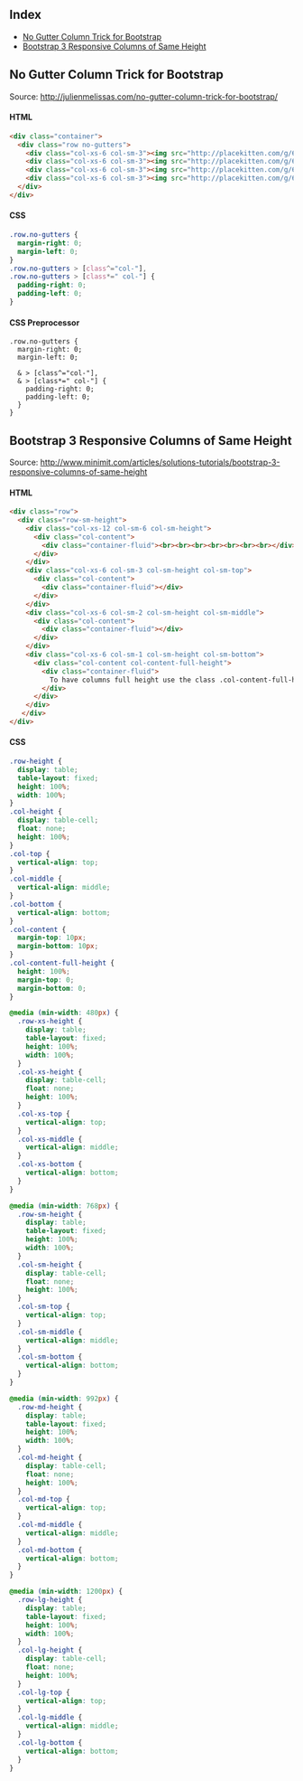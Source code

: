 ## Index

* [No Gutter Column Trick for Bootstrap](https://github.com/cheton/notes/blob/master/Bootstrap.md#no-gutter-column-trick-for-bootstrap)
* [Bootstrap 3 Responsive Columns of Same Height](https://github.com/cheton/notes/blob/master/Bootstrap.md#bootstrap-3-responsive-columns-of-same-height)

## No Gutter Column Trick for Bootstrap

Source: http://julienmelissas.com/no-gutter-column-trick-for-bootstrap/

#### HTML
```html
<div class="container">
  <div class="row no-gutters">
    <div class="col-xs-6 col-sm-3"><img src="http://placekitten.com/g/600"></div>
    <div class="col-xs-6 col-sm-3"><img src="http://placekitten.com/g/600"></div>
    <div class="col-xs-6 col-sm-3"><img src="http://placekitten.com/g/600"></div>
    <div class="col-xs-6 col-sm-3"><img src="http://placekitten.com/g/600"></div>
  </div>
</div>
```

#### CSS
```css
.row.no-gutters {
  margin-right: 0;
  margin-left: 0;
}
.row.no-gutters > [class^="col-"],
.row.no-gutters > [class*=" col-"] {
  padding-right: 0;
  padding-left: 0;
}
```

#### CSS Preprocessor
```stylus
.row.no-gutters {
  margin-right: 0;
  margin-left: 0;

  & > [class^="col-"],
  & > [class*=" col-"] {
    padding-right: 0;
    padding-left: 0;
  }
}
```

## Bootstrap 3 Responsive Columns of Same Height

Source: http://www.minimit.com/articles/solutions-tutorials/bootstrap-3-responsive-columns-of-same-height

#### HTML
```html
<div class="row">
  <div class="row-sm-height">
    <div class="col-xs-12 col-sm-6 col-sm-height">
      <div class="col-content">
        <div class="container-fluid"><br><br><br><br><br><br><br></div>
      </div>
    </div>
    <div class="col-xs-6 col-sm-3 col-sm-height col-sm-top">
      <div class="col-content">
        <div class="container-fluid"></div>
      </div>
    </div>
    <div class="col-xs-6 col-sm-2 col-sm-height col-sm-middle">
      <div class="col-content">
        <div class="container-fluid"></div>
      </div>
    </div>
    <div class="col-xs-6 col-sm-1 col-sm-height col-sm-bottom">
      <div class="col-content col-content-full-height">
        <div class="container-fluid">
          To have columns full height use the class .col-content-full-height, it gives 100% height to the content container.
        </div>
      </div>
    </div>
   </div>
</div>
```

#### CSS
```css
.row-height {
  display: table;
  table-layout: fixed;
  height: 100%;
  width: 100%;
}
.col-height {
  display: table-cell;
  float: none;
  height: 100%;
}
.col-top {
  vertical-align: top;
}
.col-middle {
  vertical-align: middle;
}
.col-bottom {
  vertical-align: bottom;
}
.col-content {
  margin-top: 10px;
  margin-bottom: 10px;
}
.col-content-full-height {
  height: 100%;
  margin-top: 0;
  margin-bottom: 0;
}

@media (min-width: 480px) {
  .row-xs-height {
    display: table;
    table-layout: fixed;
    height: 100%;
    width: 100%;
  }
  .col-xs-height {
    display: table-cell;
    float: none;
    height: 100%;
  }
  .col-xs-top {
    vertical-align: top;
  }
  .col-xs-middle {
    vertical-align: middle;
  }
  .col-xs-bottom {
    vertical-align: bottom;
  }
}

@media (min-width: 768px) {
  .row-sm-height {
    display: table;
    table-layout: fixed;
    height: 100%;
    width: 100%;
  }
  .col-sm-height {
    display: table-cell;
    float: none;
    height: 100%;
  }
  .col-sm-top {
    vertical-align: top;
  }
  .col-sm-middle {
    vertical-align: middle;
  }
  .col-sm-bottom {
    vertical-align: bottom;
  }
}

@media (min-width: 992px) {
  .row-md-height {
    display: table;
    table-layout: fixed;
    height: 100%;
    width: 100%;
  }
  .col-md-height {
    display: table-cell;
    float: none;
    height: 100%;
  }
  .col-md-top {
    vertical-align: top;
  }
  .col-md-middle {
    vertical-align: middle;
  }
  .col-md-bottom {
    vertical-align: bottom;
  }
}

@media (min-width: 1200px) {
  .row-lg-height {
    display: table;
    table-layout: fixed;
    height: 100%;
    width: 100%;
  }
  .col-lg-height {
    display: table-cell;
    float: none;
    height: 100%;
  }
  .col-lg-top {
    vertical-align: top;
  }
  .col-lg-middle {
    vertical-align: middle;
  }
  .col-lg-bottom {
    vertical-align: bottom;
  }
}
```
